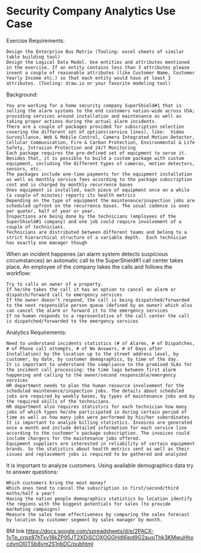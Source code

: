 # Security Company Analytics Use Case

Exercise Requirements:

    Design the Enterprise Bus Matrix (Tooling: excel sheets of similar table building tool)
    Design the Logical Data Model. Use entities and attributes mentioned in the exercise. If an entity contains less than 3 attributes please invent a couple of reasonable attributes (like Customer Name, Customer Yearly Income etc.) so that each entity would have at least 3 attributes. (Tooling: draw.io or your favorite modeling tool)


Background:

    You are working for a home security company SuperShield#1 that is selling the alarm systems to the end customers nation-wide across USA; providing services around installation and maintenance as well as taking proper actions during the actual alarm incidents. 
    There are a couple of packages provided for subscription selection covering the different set of options(service lines), like:  Video Surveillance, Web & Mobile Control, Camera Integrated Motion Detector, Cellular Communication, Fire & Carbon Protection, Environmental & Life Safety, Intrusion Protection and 24/7 Monitoring
    Each package requires the pre-defined set of equipment to serve it. Besides that, it is possible to build a custom package with custom equipment, including the different types of cameras, motion detectors, sensors, etc.  
    The packages include one-time payments for the equipment installation as well as monthly service fees according to the package subscription cost and is charged by monthly recurrence bases
    Ones equipment is installed, each piece of equipment once on a while (a couple of minutes) reports its health metrics 
    Depending on the type of equipment the maintenance/inspection jobs are scheduled upfront on the recurrence bases. The usual cadence is ones per quoter, half of year or year.  
    Inspections are being done by the technicians (employees of the SuperShield#1 company) and one job could require involvement of a couple of technicians.  
    Technicians are distributed between different teams and belong to a strict hierarchical structure of a variable depth.  Each technician has exactly one manager though

When an incident happenes (an alarm system detects suspicious circumstances) an automatic call to the SuperShield#1 call center takes place. An employee of the company takes the calls and follows the workflow: 

    Try to calls an owner of a property.
    If he/she takes the call it has an option to cancel an alarm or dispatch/forward call to emergency services
    If the owner doesn’t respond, the call is being dispatched/forwarded to the next responsible person queue (defined by an owner) which also can cancel the alarm or forward it to the emergency services
    If no human responds to a representative of the call center the call is dispatched/forwarded to the emergency services 


Analytics Requirements:

    Need to understand incidents statistics (# of Alarms, # of Dispatches, # of Phone call attempts, # of No Answers, # of Days after Installation) by the location up to the street address level, by customer, by date, by customer demographics, by time of the day.
    It is important to understand the compliance to the promised SLAs for the incident call processing: the time lags between first alarm happening and calling to the owner/second responsible/emergency services
    HR department needs to plan the human resource involvement for the scheduled maintenance/inspection jobs. The details about scheduled jobs are required by weekly bases, by types of maintenance jobs and by the required skills of the technicians.
    HR department also requires statistics for each technician how many jobs of which types he/she participated in during certain period of time as well as how many jobs were performed by his/her subordinates
    It is important to analyze billing statistics. Invoices are generated once a month and include detailed information for each service line according to the customer’s package subscription. The invoices could include chargers for the maintenance jobs offered.  
    Equipment suppliers are interested in reliability of certain equipment brands. So the statistics about health metrics sent as well as their issues and replacement jobs is required to be gathered and analyzed

It is important to analyze customers. Using available demographics data try to answer questions:

    Which customers bring the most money?
    Which ones tend to cancel the subscription in first/second/third moths/half a year?
    Having the nation people demographics statistics by location identify the regions with the biggest potentials for sales (to provide marketing campaigns)
    Measure the sales team effectiveness by comparing the sales forecast by location by customer segment by sales manager by month.  


BM link https://docs.google.com/spreadsheets/d/e/2PACX-1vTp_crpz87hTxv18kZP95JT2XDjSCOXOGGHdl6jpd9G2ausjThk3KMwuHhocdvnOI0TSb8vm2S1nbDC/pubhtml